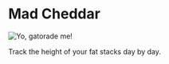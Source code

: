 # Mad Cheddar

![Yo, gatorade me!](http://www.lovebutblog.com/wp-content/uploads/2014/01/gifs_jesse-pinkman_zero-douchebags.gif)

Track the height of your fat stacks day by day.

